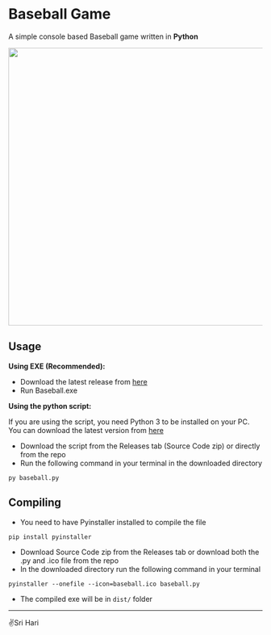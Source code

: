 # Baseball Game

A simple console based Baseball game written in **Python**

<img src="https://i.imgur.com/HewSHFI.png" width="550">

## Usage
**Using EXE (Recommended):**
- Download the latest release from [here](https://github.com/SriHari-15/Baseball-Py/releases/latest)
- Run Baseball.exe

**Using the python script:**

If you are using the script, you need Python 3 to be installed on your PC. You can download the latest version from [here](https://python.org/downloads)
- Download the script from the Releases tab (Source Code zip) or directly from the repo
- Run the following command in your terminal in the downloaded directory
```
py baseball.py
```

## Compiling

- You need to have Pyinstaller installed to compile the file
```
pip install pyinstaller
```
- Download Source Code zip from the Releases tab or download both the .py and .ico file from the repo
- In the downloaded directory run the following command in your terminal
```
pyinstaller --onefile --icon=baseball.ico baseball.py
```
- The compiled exe will be in `dist/` folder

---
✌️Sri Hari
